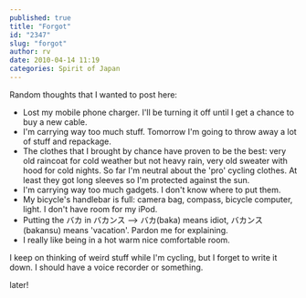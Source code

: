 ```yaml
---
published: true
title: "Forgot"
id: "2347"
slug: "forgot"
author: rv
date: 2010-04-14 11:19
categories: Spirit of Japan
---
```

Random thoughts that I wanted to post here:
<ul>
	<li>Lost my mobile phone charger. I'll be turning it off until I get a chance to buy a new cable.</li>
	<li>I'm carrying way too much stuff. Tomorrow I'm going to throw away a lot of stuff and repackage.</li>
	<li>The clothes that I brought by chance have proven to be the best: very old raincoat for cold weather but not heavy rain, very old sweater with hood for cold nights. So far I'm neutral about the 'pro' cycling clothes. At least they got long sleeves so I'm protected against the sun.</li>
	<li>I'm carrying way too much gadgets. I don't know where to put them.</li>
	<li>My bicycle's handlebar is full: camera bag, compass, bicycle computer, light. I don't have room for my iPod.</li>
	<li>Putting the バカ in バカンス --&gt; バカ(baka) means idiot, バカンス (bakansu) means 'vacation'. Pardon me for explaining.</li>
	<li>I really like being in a hot warm nice comfortable room.</li>
</ul>
I keep on thinking of weird stuff while I'm cycling, but I forget to write it down. I should have a voice recorder or something.

later!